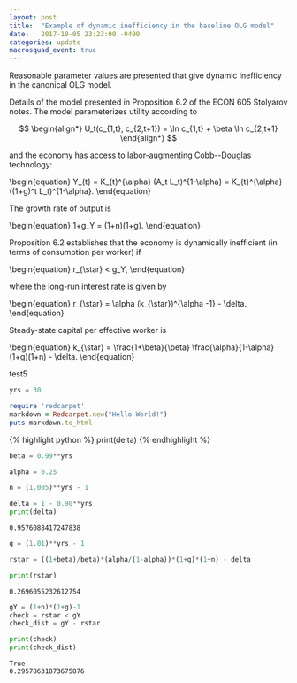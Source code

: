 ```yaml
---
layout: post
title:  "Example of dynamic inefficiency in the baseline OLG model"
date:   2017-10-05 23:23:00 -0400
categories: update
macrosquad_event: true
---
```


Reasonable parameter values are presented that give dynamic inefficiency in the canonical OLG model.

<!--more-->

Details of the model presented in Proposition 6.2 of the ECON 605 Stolyarov notes. The model parameterizes utility according to

$$
\begin{align*}
U_t(c_{1,t}, c_{2,t+1}) = \ln c_{1,t} + \beta \ln c_{2,t+1}
\end{align*}
$$

and the economy has access to labor-augmenting Cobb--Douglas technology:

\begin{equation}
Y_{t} = K_{t}^{\alpha} (A_t L_t)^{1-\alpha} = K_{t}^{\alpha} ((1+g)^t L_t)^{1-\alpha}.
\end{equation}

The growth rate of output is

\begin{equation}
1+g_Y = (1+n)(1+g).
\end{equation}

Proposition 6.2 establishes that the economy is dynamically inefficient (in terms of consumption per worker) if

\begin{equation}
r_{\star} < g_Y,
\end{equation}

where the long-run interest rate is given by

\begin{equation}
r_{\star} = \alpha (k_{\star})^{\alpha -1} - \delta.
\end{equation}

Steady-state capital per effective worker is

\begin{equation}
k_{\star} = \frac{1+\beta}{\beta} \frac{\alpha}{1-\alpha} (1+g)(1+n) - \delta.
\end{equation}

test5

```python
yrs = 30
```

```ruby
require 'redcarpet'
markdown = Redcarpet.new("Hello World!")
puts markdown.to_html
```

{% highlight python %}
    print(delta)
{% endhighlight %}


```python
beta = 0.99**yrs
```


```python
alpha = 0.25
```


```python
n = (1.005)**yrs - 1
```


```python
delta = 1 - 0.90**yrs
print(delta)
```

    0.9576088417247838



```python
g = (1.01)**yrs - 1
```


```python
rstar = ((1+beta)/beta)*(alpha/(1-alpha))*(1+g)*(1+n) - delta
```


```python
print(rstar)
```

    0.2696055232612754



```python
gY = (1+n)*(1+g)-1
check = rstar < gY
check_dist = gY - rstar
```


```python
print(check)
print(check_dist)
```

    True
    0.29578631873675876



```python

```
